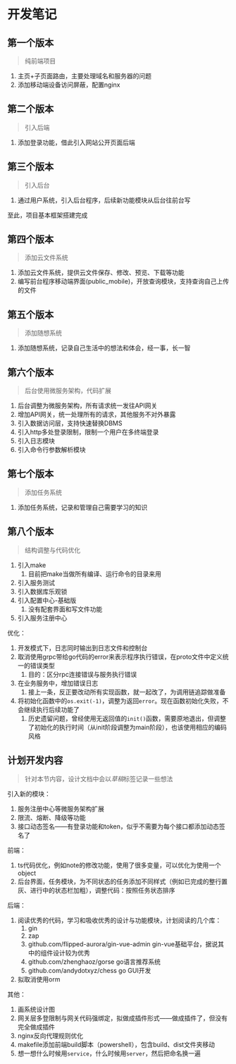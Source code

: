 # 开发笔记

## 第一个版本

> 纯前端项目

1. 主页+子页面路由，主要处理域名和服务器的问题
1. 添加移动端设备访问屏蔽，配置nginx

## 第二个版本

> 引入后端

1. 添加登录功能，借此引入网站公开页面后端

## 第三个版本

> 引入后台

1. 通过用户系统，引入后台程序，后续新功能模块从后台往前台写

至此，项目基本框架搭建完成

## 第四个版本

> 添加云文件系统

1. 添加云文件系统，提供云文件保存、修改、预览、下载等功能
2. 编写前台程序移动端界面(public_mobile)，开放查询模块，支持查询自己上传的文件

## 第五个版本

> 添加随想系统

1. 添加随想系统，记录自己生活中的想法和体会，经一事，长一智

## 第六个版本

> 后台使用微服务架构，代码扩展

1. 后台调整为微服务架构，所有请求统一发往API网关
2. 增加API网关，统一处理所有的请求，其他服务不对外暴露
3. 引入数据访问层，支持快速替换DBMS
4. 引入http多处登录限制，限制一个用户在多终端登录
5. 引入日志模块
6. 引入命令行参数解析模块

## 第七个版本

> 添加任务系统

1. 添加任务系统，记录和管理自己需要学习的知识

## 第八个版本

> 结构调整与代码优化

1. 引入make
    1. 目前把make当做所有编译、运行命令的目录来用
2. 引入服务测试
3. 引入数据库乐观锁
4. 引入配置中心-基础版
    1. 没有配套界面和写文件功能
5. 引入服务注册中心

优化：

1. 开发模式下，日志同时输出到日志文件和控制台
2. 取消使用grpc带给go代码的error来表示程序执行错误，在proto文件中定义统一的错误类型
    1. 目的：区分rpc连接错误与服务执行错误
3. 在业务服务中，增加错误日志
    1. 接上一条，反正要改动所有实现函数，就一起改了，为调用链追踪做准备
4. 将初始化函数中的`os.exit(-1)`，调整为返回`error`。现在函数初始化失败，不会继续执行后续功能了
    1. 历史遗留问题，曾经使用无返回值的`init()`函数，需要原地退出，但调整了初始化的执行时间（从init阶段调整为main阶段），也该使用相应的编码风格

## 计划开发内容

> 针对本节内容，设计文档中会以*草稿*标签记录一些想法

引入新的模块：

1. 服务注册中心等微服务架构扩展
2. 限流、熔断、降级等功能
3. 接口动态签名——有登录功能和token，似乎不需要为每个接口都添加动态签名了

前端：

1. ts代码优化，例如note的修改功能，使用了很多变量，可以优化为使用一个object
2. 后台界面，任务模块，为不同状态的任务添加不同样式（例如已完成的整行置灰、进行中的状态栏加粗），调整代码：按照任务状态排序

后端：

1. 阅读优秀的代码，学习和吸收优秀的设计与功能模块，计划阅读的几个库：
    1. gin
    2. zap
    3. github.com/flipped-aurora/gin-vue-admin gin-vue基础平台，据说其中的组件设计较为优秀
    4. github.com/zhenghaoz/gorse go语言推荐系统
    5. github.com/andydotxyz/chess go GUI开发
2. 拟取消使用orm

其他：

1. 画系统设计图
2. 网关层多登限制与网关代码强绑定，拟做成插件形式——做成插件了，但没有完全做成插件
3. nginx反向代理规则优化
4. makefile添加前端build脚本（powershell），包含build、dist文件夹移动
5. 想一想什么时候用`service`，什么时候用`server`，然后把命名换一遍
